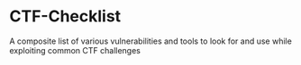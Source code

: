 # CTF-Checklist
A composite list of various vulnerabilities and tools to look for and use while exploiting common CTF challenges
